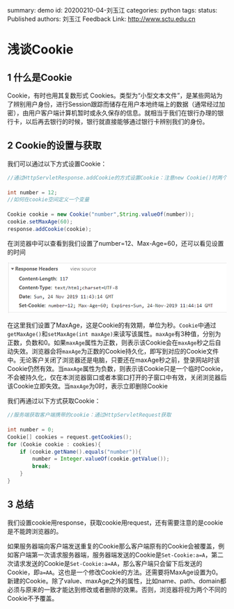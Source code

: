 summary: demo
id: 20200210-04-刘玉江
categories: python
tags: 
status: Published 
authors: 刘玉江
Feedback Link: http://www.sctu.edu.cn

# 浅谈Cookie

## 1 什么是Cookie

Cookie，有时也用其复数形式 Cookies。类型为“小型文本文件”，是某些网站为了辨别用户身份，进行Session跟踪而储存在用户本地终端上的数据（通常经过加密），由用户客户端计算机暂时或永久保存的信息。就相当于我们在银行办理的银行卡，以后再去银行的时候，银行就直接能够通过银行卡辨别我们的身份。

## 2 Cookie的设置与获取
我们可以通过以下方式设置Cookie：

```java
//通过HttpServletResponse.addCookie的方式设置Cookie：注意new Cookie()时两个参数都是字符串

int number = 12;
//如何在cookie空间定义一个变量

Cookie cookie = new Cookie("number",String.valueOf(number));
cookie.setMaxAge(60);
response.addCookie(cookie);

```
在浏览器中可以查看到我们设置了number=12、Max-Age=60，还可以看见设置的时间

![效果图](assets/20200210-04-刘玉江-1.png)

在这里我们设置了MaxAge，这是Cookie的有效期，单位为秒。```Cookie```中通过```getMaxAge()```和```setMaxAge(int maxAge)```来读写该属性。```maxAge```有3种值，分别为正数，负数和0。如果```maxAge```属性为正数，则表示该Cookie会在```maxAge```秒之后自动失效。浏览器会将```maxAge```为正数的Cookie持久化，即写到对应的Cookie文件中。无论客户关闭了浏览器还是电脑，只要还在maxAge秒之前，登录网站时该Cookie仍然有效。当```maxAge```属性为负数，则表示该Cookie只是一个临时Cookie，不会被持久化，仅在本浏览器窗口或者本窗口打开的子窗口中有效，关闭浏览器后该Cookie立即失效。当```maxAge```为0时，表示立即删除Cookie

我们再通过以下方式获取Cookie：

```java
//服务端获取客户端携带的cookie：通过HttpServletRequest获取

int number = 0;
Cookie[] cookies = request.getCookies();
for (Cookie cookie : cookies){
    if (cookie.getName().equals("number")){
        number = Integer.valueOf(cookie.getValue());
        break;
    }
}

```

## 3 总结
我们设置cookie用response，获取cookie用request，还有需要注意的是cookie是不能跨浏览器的。

如果服务器端向客户端发送重复的Cookie那么客户端原有的Cookie会被覆盖，例如客户端第一次请求服务器端，服务器端发送的Cookie是```Set-Cookie:a=A```，第二次请求发送的Cookie是```Set-Cookie:a=AA```，那么客户端只会留下后发送的Cookie，即```a=AA```。这也是一个修改Cookie的方法。还需要将MaxAge设置为0。新建的Cookie。除了value、maxAge之外的属性，比如name、path、domain都必须与原来的一致才能达到修改或者删除的效果。否则，浏览器将视为两个不同的Cookie不予覆盖。
